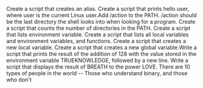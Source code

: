 Create a script that creates an alias. Create a script that prints hello user, where user is the current Linux user.Add /action to the PATH. /action should be the last directory the shell looks into when looking for a program. Create a script that counts the number of directories in the PATH. Create a script that lists environment variable. Create a script that lists all local variables and environment variables, and functions. Create a script that creates a new local variable. Create a script that creates a new global variable.Write a script that prints the result of the addition of 128 with the value stored in the environment variable TRUEKNOWLEDGE, followed by a new line. Write a script that displays the result of BREATH to the power LOVE. There are 10 types of people in the world -- Those who understand binary, and those who don't
